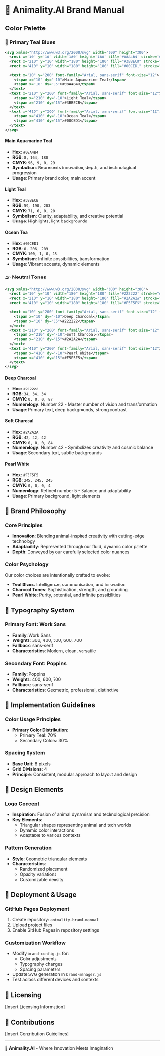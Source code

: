 # 🐾 Animality.AI Brand Manual

## Color Palette

### 🎨 Primary Teal Blues

```svg
<svg xmlns="http://www.w3.org/2000/svg" width="600" height="200">
  <rect x="10" y="10" width="180" height="180" fill="#08A4B4" stroke="#000" stroke-width="2"/>
  <rect x="210" y="10" width="180" height="180" fill="#3BBECB" stroke="#000" stroke-width="2"/>
  <rect x="410" y="10" width="180" height="180" fill="#00CED1" stroke="#000" stroke-width="2"/>
  
  <text x="10" y="200" font-family="Arial, sans-serif" font-size="12">
    <tspan x="10" dy="-10">Main Aquamarine Teal</tspan>
    <tspan x="10" dy="15">#08A4B4</tspan>
  </text>
  <text x="210" y="200" font-family="Arial, sans-serif" font-size="12">
    <tspan x="210" dy="-10">Light Teal</tspan>
    <tspan x="210" dy="15">#3BBECB</tspan>
  </text>
  <text x="410" y="200" font-family="Arial, sans-serif" font-size="12">
    <tspan x="410" dy="-10">Ocean Teal</tspan>
    <tspan x="410" dy="15">#00CED1</tspan>
  </text>
</svg>
```

#### Main Aquamarine Teal
- **Hex**: `#08A4B4`
- **RGB**: `8, 164, 180`
- **CMYK**: `96, 9, 0, 29`
- **Symbolism**: Represents innovation, depth, and technological progression
- **Usage**: Primary brand color, main accent

#### Light Teal
- **Hex**: `#3BBECB`
- **RGB**: `59, 190, 203`
- **CMYK**: `71, 6, 0, 20`
- **Symbolism**: Clarity, adaptability, and creative potential
- **Usage**: Highlights, light backgrounds

#### Ocean Teal
- **Hex**: `#00CED1`
- **RGB**: `0, 206, 209`
- **CMYK**: `100, 1, 0, 18`
- **Symbolism**: Infinite possibilities, transformation
- **Usage**: Vibrant accents, dynamic elements

### 🌫️ Neutral Tones

```svg
<svg xmlns="http://www.w3.org/2000/svg" width="600" height="200">
  <rect x="10" y="10" width="180" height="180" fill="#222222" stroke="#000" stroke-width="2"/>
  <rect x="210" y="10" width="180" height="180" fill="#2A2A2A" stroke="#000" stroke-width="2"/>
  <rect x="410" y="10" width="180" height="180" fill="#F5F5F5" stroke="#000" stroke-width="2"/>
  
  <text x="10" y="200" font-family="Arial, sans-serif" font-size="12" fill="white">
    <tspan x="10" dy="-10">Deep Charcoal</tspan>
    <tspan x="10" dy="15">#222222</tspan>
  </text>
  <text x="210" y="200" font-family="Arial, sans-serif" font-size="12" fill="white">
    <tspan x="210" dy="-10">Soft Charcoal</tspan>
    <tspan x="210" dy="15">#2A2A2A</tspan>
  </text>
  <text x="410" y="200" font-family="Arial, sans-serif" font-size="12">
    <tspan x="410" dy="-10">Pearl White</tspan>
    <tspan x="410" dy="15">#F5F5F5</tspan>
  </text>
</svg>
```

#### Deep Charcoal
- **Hex**: `#222222`
- **RGB**: `34, 34, 34`
- **CMYK**: `0, 0, 0, 87`
- **Numerology**: Number 22 - Master number of vision and transformation
- **Usage**: Primary text, deep backgrounds, strong contrast

#### Soft Charcoal
- **Hex**: `#2A2A2A`
- **RGB**: `42, 42, 42`
- **CMYK**: `0, 0, 0, 84`
- **Numerology**: Number 42 - Symbolizes creativity and cosmic balance
- **Usage**: Secondary text, subtle backgrounds

#### Pearl White
- **Hex**: `#F5F5F5`
- **RGB**: `245, 245, 245`
- **CMYK**: `0, 0, 0, 4`
- **Numerology**: Refined number 5 - Balance and adaptability
- **Usage**: Primary background, light elements

## 🚀 Brand Philosophy

### Core Principles
- **Innovation**: Blending animal-inspired creativity with cutting-edge technology
- **Adaptability**: Represented through our fluid, dynamic color palette
- **Depth**: Conveyed by our carefully selected color nuances

### Color Psychology
Our color choices are intentionally crafted to evoke:
- **Teal Blues**: Intelligence, communication, and innovation
- **Charcoal Tones**: Sophistication, strength, and grounding
- **Pearl White**: Purity, potential, and infinite possibilities

## 📐 Typography System

### Primary Font: Work Sans
- **Family**: Work Sans
- **Weights**: 300, 400, 500, 600, 700
- **Fallback**: sans-serif
- **Characteristics**: Modern, clean, versatile

### Secondary Font: Poppins
- **Family**: Poppins
- **Weights**: 400, 600, 700
- **Fallback**: sans-serif
- **Characteristics**: Geometric, professional, distinctive

## 🔧 Implementation Guidelines

### Color Usage Principles
- **Primary Color Distribution**:
  - Primary Teal: 70%
  - Secondary Colors: 30%

### Spacing System
- **Base Unit**: 8 pixels
- **Grid Divisions**: 4
- **Principle**: Consistent, modular approach to layout and design

## 🌟 Design Elements

### Logo Concept
- **Inspiration**: Fusion of animal dynamism and technological precision
- **Key Elements**:
  - Triangular shapes representing animal and tech worlds
  - Dynamic color interactions
  - Adaptable to various contexts

### Pattern Generation
- **Style**: Geometric triangular elements
- **Characteristics**:
  - Randomized placement
  - Opacity variations
  - Customizable density

## 🚀 Deployment & Usage

### GitHub Pages Deployment
1. Create repository: `animality-brand-manual`
2. Upload project files
3. Enable GitHub Pages in repository settings

### Customization Workflow
- Modify `brand-config.js` for:
  - Color adjustments
  - Typography changes
  - Spacing parameters
- Update SVG generation in `brand-manager.js`
- Test across different devices and contexts

## 📄 Licensing
[Insert Licensing Information]

## 🤝 Contributions
[Insert Contribution Guidelines]

---

**🐾 Animality.AI** - Where Innovation Meets Imagination
